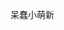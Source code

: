 呆蠢小萌新
<!---
juanyangyang/juanyangyang is a ✨ special ✨ repository because its `README.md` (this file) appears on your GitHub profile.
You can click the Preview link to take a look at your changes.
--->
